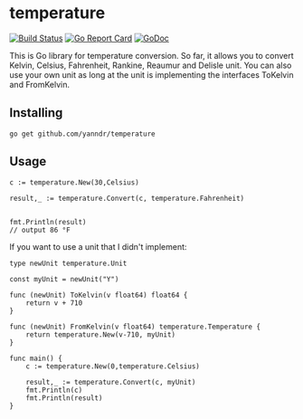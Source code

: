 # temperature
[![Build Status](https://travis-ci.org/yanndr/temperature.svg?branch=master)](https://travis-ci.org/yanndr/temperature) [![Go Report Card](https://goreportcard.com/badge/github.com/yanndr/temperature)](https://goreportcard.com/report/github.com/yanndr/temperature)
[![GoDoc](https://godoc.org/github.com/yanndr/temperature?status.svg)](https://godoc.org/github.com/yanndr/temperature)

This is Go library for temperature conversion.
So far, it allows you to convert Kelvin, Celsius, Fahrenheit, Rankine, Reaumur and Delisle unit.
You can also use your own unit as long at the unit is implementing the interfaces ToKelvin and FromKelvin.

## Installing

```
go get github.com/yanndr/temperature
```

## Usage
 
```
c := temperature.New(30,Celsius)

result,_ := temperature.Convert(c, temperature.Fahrenheit)


fmt.Println(result)
// output 86 °F
```

If you want to use a unit that I didn't implement:

```
type newUnit temperature.Unit

const myUnit = newUnit("Y")

func (newUnit) ToKelvin(v float64) float64 {
	return v + 710
}

func (newUnit) FromKelvin(v float64) temperature.Temperature {
	return temperature.New(v-710, myUnit)
}

func main() {
	c := temperature.New(0,temperature.Celsius)

	result,_ := temperature.Convert(c, myUnit)
	fmt.Println(c)
	fmt.Println(result)
}

```
